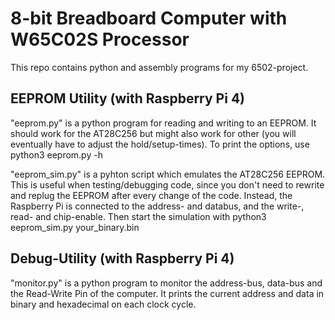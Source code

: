 # 8-bit Breadboard Computer with W65C02S Processor
This repo contains python and assembly programs for my 6502-project.

## EEPROM Utility (with Raspberry Pi 4)
"eeprom.py" is a python program for reading and writing to an EEPROM. It should work for the AT28C256 but might also work for other (you will eventually have to adjust the hold/setup-times).
To print the options, use
    python3 eeprom.py -h

"eeprom_sim.py" is a pyhton script which emulates the AT28C256 EEPROM. This is useful when testing/debugging code, since you don't need to rewrite and replug the EEPROM after every change of the code. Instead, the Raspberry Pi is connected to the address- and databus, and the write-, read- and chip-enable. Then start the simulation with
    python3 eeprom_sim.py your_binary.bin 

## Debug-Utility (with Raspberry Pi 4)
"monitor.py" is a python program to monitor the address-bus, data-bus and the Read-Write Pin of the computer. It prints the current address and data in binary and hexadecimal on each clock cycle.

